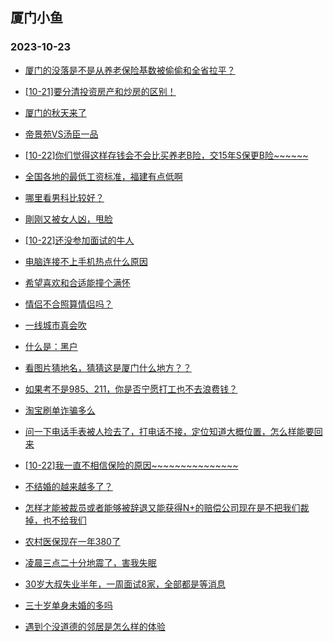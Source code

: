 ## 厦门小鱼 
### 2023-10-23

+ [厦门的没落是不是从养老保险基数被偷偷和全省拉平？](http://bbs.xmfish.com/read-htm-tid-18093024.html)

+ [[10-21]要分清投资房产和炒房的区别！](http://bbs.xmfish.com/read-htm-tid-18092965.html)

+ [厦门的秋天来了](http://bbs.xmfish.com/read-htm-tid-18093002.html)

+ [帝景苑VS汤臣一品](http://bbs.xmfish.com/read-htm-tid-18093085.html)

+ [[10-22]你们觉得这样存钱会不会比买养老B险，交15年S保更B险~~~~~~](http://bbs.xmfish.com/read-htm-tid-18093074.html)

+ [全国各地的最低工资标准，福建有点低啊](http://bbs.xmfish.com/read-htm-tid-18093120.html)

+ [哪里看男科比较好？](http://bbs.xmfish.com/read-htm-tid-18092954.html)

+ [剛刚又被女人凶，甩脸](http://bbs.xmfish.com/read-htm-tid-18093125.html)

+ [[10-22]还没参加面试的牛人](http://bbs.xmfish.com/read-htm-tid-18092978.html)

+ [电脑连接不上手机热点什么原因](http://bbs.xmfish.com/read-htm-tid-18092975.html)

+ [希望喜欢和合适能撞个满怀](http://bbs.xmfish.com/read-htm-tid-18093007.html)

+ [情侣不合照算情侣吗？](http://bbs.xmfish.com/read-htm-tid-18093094.html)

+ [一线城市真会吹](http://bbs.xmfish.com/read-htm-tid-18093118.html)

+ [什么是：黑户](http://bbs.xmfish.com/read-htm-tid-18093198.html)

+ [看图片猜地名，猜猜这是厦门什么地方？？](http://bbs.xmfish.com/read-htm-tid-18093184.html)

+ [如果考不是985、211，你是否宁愿打工也不去浪费钱？](http://bbs.xmfish.com/read-htm-tid-18093269.html)

+ [淘宝刷单诈骗多么](http://bbs.xmfish.com/read-htm-tid-18093178.html)

+ [问一下电话手表被人捡去了，打电话不接，定位知道大概位置，怎么样能要回来](http://bbs.xmfish.com/read-htm-tid-18093262.html)

+ [[10-22]我一直不相信保险的原因~~~~~~~~~~~~~~~](http://bbs.xmfish.com/read-htm-tid-18093263.html)

+ [不结婚的越来越多了？](http://bbs.xmfish.com/read-htm-tid-18093261.html)

+ [怎样才能被裁员或者能够被辞退又能获得N+的赔偿公司现在是不把我们裁掉，也不给我们](http://bbs.xmfish.com/read-htm-tid-18093279.html)

+ [农村医保现在一年380了](http://bbs.xmfish.com/read-htm-tid-18093299.html)

+ [凌晨三点二十分地震了，害我失眠](http://bbs.xmfish.com/read-htm-tid-18093450.html)

+ [30岁大叔失业半年，一周面试8家，全部都是等消息](http://bbs.xmfish.com/read-htm-tid-18093490.html)

+ [三十岁单身未婚的多吗](http://bbs.xmfish.com/read-htm-tid-18093330.html)

+ [遇到个没道德的邻居是怎么样的体验](http://bbs.xmfish.com/read-htm-tid-18093390.html)

